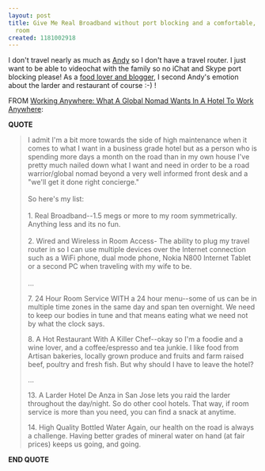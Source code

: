 ```yaml
---
layout: post
title: Give Me Real Broadband without port blocking and a comfortable, quiet and clean
  room
created: 1181002918
---
```

<p> I don&#39;t travel nearly as much as <a href="http://andyabramson.blogs.com/voipwatch/">Andy</a> so I don&#39;t have a travel router. I just want to be able to videochat with the family so no iChat and Skype port blocking please! As a <a href="http://www.vaneats.com/">food lover and blogger</a>, I second Andy&#39;s emotion about the larder and restaurant of course :-) ! </p><p> FROM <a href="http://andyabramson.blogs.com/working_anywhere/2007/06/what_a_global_n.html">Working Anywhere: What A Global Nomad Wants In A Hotel To Work Anywhere</a>: </p><p> <strong>QUOTE</strong> </p><blockquote> I admit I&#39;m a bit more towards the side of high maintenance when it comes to what I want in a business grade hotel but as a person who is spending more days a month on the road than in my own house I&#39;ve pretty much nailed down what I want and need in order to be a road warrior/global nomad beyond a very well informed front desk and a &quot;we&#39;ll get it done right concierge.&quot; <br /> <br />So here&#39;s my list: <br /> <br />1. Real Broadband--1.5 megs or more to my room symmetrically. Anything less and its no fun. <br /> <br />2. Wired and Wireless in Room Access- The ability to plug my travel router in so I can use multiple devices over the Internet connection such as a WiFi phone, dual mode phone, Nokia N800 Internet Tablet or a second PC when traveling with my wife to be. <br /> <br />... <p>       7. 24 Hour Room Service WITH a 24 hour menu--some of us can be in multiple time zones in the same day and span ten overnight. We need to keep our bodies in tune and that means eating what we need not by what the clock says. </p><p>     8. A Hot Restaurant With A Killer Chef--okay so I&#39;m a foodie and a wine lover, and a coffee/espresso and tea junkie. I like food from Artisan bakeries, locally grown produce and fruits and farm raised beef, poultry and fresh fish. But why should I have to leave the hotel? </p><p> ... </p><p> 13. A Larder Hotel De Anza in San Jose lets you raid the larder throughout the day/night. So do other cool hotels. That way, if room service is more than you need, you can find a snack at anytime. </p><p> 14. High Quality Bottled Water Again, our health on the road is always a challenge. Having better grades of mineral water on hand (at fair prices) keeps us going, and going. </p> </blockquote><p> <strong>END QUOTE</strong> </p>
